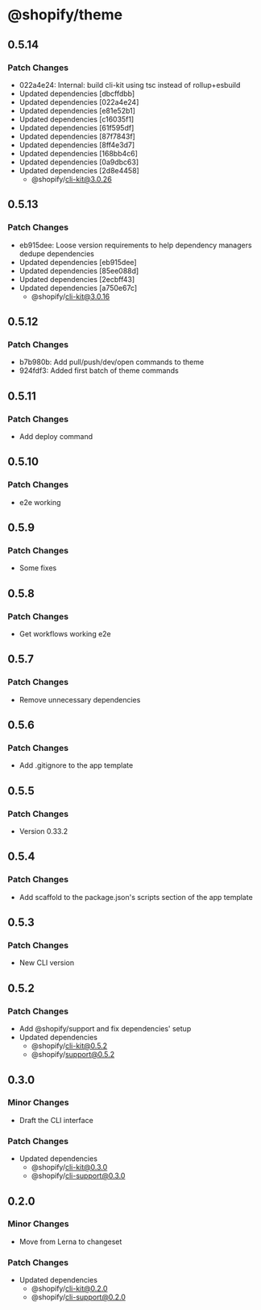 # @shopify/theme

## 0.5.14

### Patch Changes

- 022a4e24: Internal: build cli-kit using tsc instead of rollup+esbuild
- Updated dependencies [dbcffdbb]
- Updated dependencies [022a4e24]
- Updated dependencies [e81e52b1]
- Updated dependencies [c16035f1]
- Updated dependencies [61f595df]
- Updated dependencies [87f7843f]
- Updated dependencies [8ff4e3d7]
- Updated dependencies [168bb4c6]
- Updated dependencies [0a9dbc63]
- Updated dependencies [2d8e4458]
  - @shopify/cli-kit@3.0.26

## 0.5.13

### Patch Changes

- eb915dee: Loose version requirements to help dependency managers dedupe dependencies
- Updated dependencies [eb915dee]
- Updated dependencies [85ee088d]
- Updated dependencies [2ecbff43]
- Updated dependencies [a750e67c]
  - @shopify/cli-kit@3.0.16

## 0.5.12

### Patch Changes

- b7b980b: Add pull/push/dev/open commands to theme
- 924fdf3: Added first batch of theme commands

## 0.5.11

### Patch Changes

- Add deploy command

## 0.5.10

### Patch Changes

- e2e working

## 0.5.9

### Patch Changes

- Some fixes

## 0.5.8

### Patch Changes

- Get workflows working e2e

## 0.5.7

### Patch Changes

- Remove unnecessary dependencies

## 0.5.6

### Patch Changes

- Add .gitignore to the app template

## 0.5.5

### Patch Changes

- Version 0.33.2

## 0.5.4

### Patch Changes

- Add scaffold to the package.json's scripts section of the app template

## 0.5.3

### Patch Changes

- New CLI version

## 0.5.2

### Patch Changes

- Add @shopify/support and fix dependencies' setup
- Updated dependencies
  - @shopify/cli-kit@0.5.2
  - @shopify/support@0.5.2

## 0.3.0

### Minor Changes

- Draft the CLI interface

### Patch Changes

- Updated dependencies
  - @shopify/cli-kit@0.3.0
  - @shopify/cli-support@0.3.0

## 0.2.0

### Minor Changes

- Move from Lerna to changeset

### Patch Changes

- Updated dependencies
  - @shopify/cli-kit@0.2.0
  - @shopify/cli-support@0.2.0
